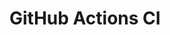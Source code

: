 # GitHub Actions CI

















































































































































































































































































































































































